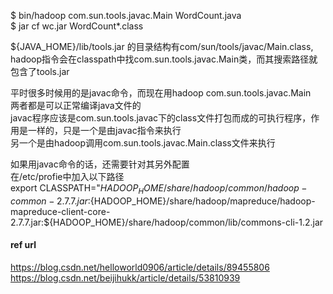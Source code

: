 $ bin/hadoop com.sun.tools.javac.Main WordCount.java      
$ jar cf wc.jar WordCount*.class      

${JAVA_HOME}/lib/tools.jar 的目录结构有com/sun/tools/javac/Main.class,
hadoop指令会在classpath中找com.sun.tools.javac.Main类，而其搜索路径就包含了tools.jar   

平时很多时候用的是javac命令，而现在用hadoop com.sun.tools.javac.Main    
两者都是可以正常编译java文件的   
javac程序应该是com.sun.tools.javac下的class文件打包而成的可执行程序，作用是一样的，只是一个是由javac指令来执行    
另一个是由hadoop调用com.sun.tools.javac.Main.class文件来执行    

如果用javac命令的话，还需要针对其另外配置   
在/etc/profie中加入以下路径     
      export CLASSPATH="${HADOOP_HOME}/share/hadoop/common/hadoop-common- 2.7.7.jar:${HADOOP_HOME}/share/hadoop/mapreduce/hadoop-mapreduce-client-core-2.7.7.jar:${HADOOP_HOME}/share/hadoop/common/lib/commons-cli-1.2.jar
      
      
 
#### ref url
https://blog.csdn.net/helloworld0906/article/details/89455806      
https://blog.csdn.net/beijihukk/article/details/53810939    
